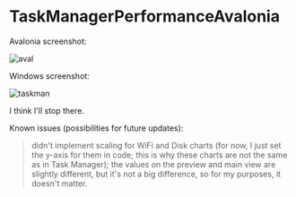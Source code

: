# TaskManagerPerformanceAvalonia

Avalonia screenshot:

![aval](https://github.com/Gladarfin/TaskManagerPerformanceAvalonia/assets/59795136/2059328b-10e2-41bb-b7cb-f7984865dfa3)

Windows screenshot:

![taskman](https://github.com/Gladarfin/TaskManagerPerformanceAvalonia/assets/59795136/477fb436-654f-4468-ad92-7bd6af98743c)

I think I'll stop there.

Known issues (possibilities for future updates):

> didn't implement scaling for WiFi and Disk charts (for now, I just set the y-axis for them in code; this is why these charts are not the same as in Task Manager);
> the values on the preview and main view are slightly different, but it's not a big difference, so for my purposes, it doesn't matter.
